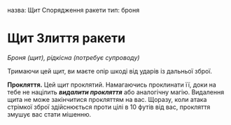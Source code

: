 назва: Щит Спорядження ракети тип: броня

# Щит Злиття ракети
_Броня (щит), рідкісна (потребує супроводу)_

Тримаючи цей щит, ви маєте опір шкоді від ударів із дальньої зброї.

**Прокляття.** Цей щит проклятий. Намагаючись проклинати її, доки на тебе не націлить **_видалити прокляття_** або аналогічну магію. Видалення щита не може закінчитися прокляттям на вас. Щоразу, коли атака стрімкої зброї здійснюється проти цілі в 10 футів від вас, прокляття змушує вас стати мішенню. 
